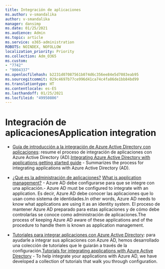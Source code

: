 ```yaml
---
title: Integración de aplicaciones
ms.author: v-smandalika
author: v-smandalika
manager: dansimp
ms.date: 01/25/2021
ms.audience: Admin
ms.topic: article
ms.service: o365-administration
ROBOTS: NOINDEX, NOFOLLOW
localization_priority: Priority
ms.collection: Adm_O365
ms.custom:
- "7742"
- "9004337"
ms.openlocfilehash: b2231d07087561b074d6c356ee84e5d7083eab95
ms.sourcegitcommit: 029c4697b77ce996d41ca74c4fa86de1bb84bd99
ms.translationtype: HT
ms.contentlocale: es-ES
ms.lasthandoff: 01/25/2021
ms.locfileid: "49950806"
---
```

# <a name="application--integration"></a><span data-ttu-id="fceb9-102">Integración de aplicaciones</span><span class="sxs-lookup"><span data-stu-id="fceb9-102">Application  integration</span></span>

- <span data-ttu-id="fceb9-103">[Guía de introducción a la integración de Azure Active Directory con aplicaciones](https://docs.microsoft.com/azure/active-directory/manage-apps/plan-an-application-integration): resume el proceso de integración de aplicaciones con Azure Active Directory (AD).</span><span class="sxs-lookup"><span data-stu-id="fceb9-103">[Integrating Azure Active Directory with applications getting started guide](https://docs.microsoft.com/azure/active-directory/manage-apps/plan-an-application-integration)  - Summarizes the process for integrating applications with Azure Active Directory (AD).</span></span>

- <span data-ttu-id="fceb9-104">[¿Qué es la administración de aplicaciones?](https://docs.microsoft.com/azure/active-directory/manage-apps/what-is-application-management)  </span><span class="sxs-lookup"><span data-stu-id="fceb9-104">[What is application management?](https://docs.microsoft.com/azure/active-directory/manage-apps/what-is-application-management)</span></span>  <span data-ttu-id="fceb9-105">- Azure AD debe configurarse para que se integre con una aplicación.</span><span class="sxs-lookup"><span data-stu-id="fceb9-105">- Azure AD must be configured to integrate with an application.</span></span> <span data-ttu-id="fceb9-106">Es decir, Azure AD debe conocer las aplicaciones que lo usan como sistema de identidades.</span><span class="sxs-lookup"><span data-stu-id="fceb9-106">In other words, Azure AD needs to know what applications are using it as an identity system.</span></span> <span data-ttu-id="fceb9-107">El proceso de mantener Azure AD preparado para estas aplicaciones y de cómo debe controlarlas se conoce como administración de aplicaciones.</span><span class="sxs-lookup"><span data-stu-id="fceb9-107">The process of keeping Azure AD aware of these applications and of the procedure to handle them is known as application management.</span></span>

- <span data-ttu-id="fceb9-108">[Tutoriales para integrar aplicaciones con Azure Active Directory](https://docs.microsoft.com/azure/active-directory/saas-apps/tutorial-list): para ayudarle a integrar sus aplicaciones con Azure AD, hemos desarrollado una colección de tutoriales que le guiarán a través de la configuración.</span><span class="sxs-lookup"><span data-stu-id="fceb9-108">[Tutorials for integrating applications with Azure Active Directory](https://docs.microsoft.com/azure/active-directory/saas-apps/tutorial-list)  - To help integrate your applications with Azure AD, we have developed a collection of tutorials that walk you through configuration.</span></span>

